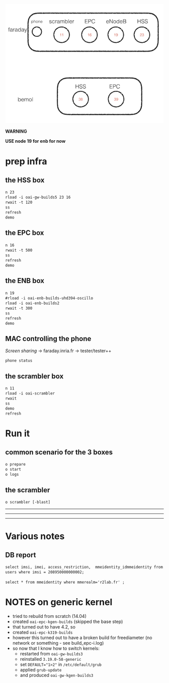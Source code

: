 ![](oai-nodes.001.png)

**WARNING** 

**USE node 19 for enb for now**

# prep infra

## the HSS box

```
n 23
rload -i oai-gw-builds5 23 16
rwait -t 120
ss
refresh
demo
```

## the EPC box

```
n 16
rwait -t 500
ss
refresh
demo
```
## the ENB box

```
n 19
#rload -i oai-enb-builds-uhd394-oscillo 
rload -i oai-enb-builds2
rwait -t 300
ss
refresh
demo
```

## MAC controlling the phone

*Screen sharing* -> faraday.inria.fr -> tester/tester++

```
phone status
```


## the scrambler box

```
n 11
rload -i oai-scrambler
rwait
ss
demo
refresh
```

# Run it

## common scenario for the 3 boxes

```
o prepare
o start
o logs
```

## the scrambler

```
o scrambler [-blast]
```

*****
*****
*****


# Various notes


## DB report

```
select imsi, imei, access_restriction,  mmeidentity_idmmeidentity from users where imsi = 208950000000002;

select * from mmeidentity where mmerealm='r2lab.fr' ;
```

# NOTES on generic kernel

* tried to rebuild from scratch (14.04)
* created `oai-epc-kgen-builds` (skipped the base step)
* that turned out to have 4.2, so
* created `oai-epc-k319-builds` 
* however this turned out to have a broken build for freediameter (no network or something - see build_epc-i.log)
* so now that I know how to switch kernels:
  * restarted from `oai-gw-builds3`
  * reinstalled `3.19.0-58-generic`
  * set `DEFAULT="1>2"` in `/etc/default/grub`
  * applied `grub-update`
  * and produced `oai-gw-kgen-builds3`
